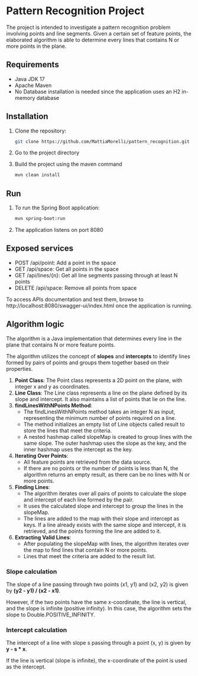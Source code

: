 # Pattern Recognition Project

The project is intended to investigate a pattern recognition problem involving points and line segments.
Given a certain set of feature points, the elaborated algorithm is able to determine every lines that contains N or more points in the plane.

## Requirements

- Java JDK 17
- Apache Maven
- No Database installation is needed since the application uses an H2 in-memory database


## Installation

1. Clone the repository:

   ```bash
   git clone https://github.com/MattiaMorelli/pattern_recognition.git

2. Go to the project directory

3. Build the project using the maven command

    ```bash
   mvn clean install
   
## Run
1. To run the Spring Boot application:

    ```bash
   mvn spring-boot:run
   
2. The application listens on port 8080

## Exposed services
- POST /api/point: Add a point in the space
- GET /api/space:  Get all points in the space
- GET /api/lines/{n}: Get all line segments passing through at least N points
- DELETE /api/space: Remove all points from space

To access APIs documentation and test them, browse to http://localhost:8080/swagger-ui/index.html once the application is running. 

## Algorithm logic
The algorithm is a Java implementation that determines every line in the plane that contains N or more feature points.

The algorithm utilizes the concept of **slopes** and **intercepts** to identify lines formed by pairs of points and groups them together based on their properties.
1. **Point Class**: The Point class represents a 2D point on the plane, with integer x and y as coordinates.
2. **Line Class**: The Line class represents a line on the plane defined by its slope and intercept. It also maintains a list of points that lie on the line.
3. **findLinesWithNPoints Method**:
   - The findLinesWithNPoints method takes an integer N as input, representing the minimum number of points required on a line.
   - The method initializes an empty list of Line objects called result to store the lines that meet the criteria.
   - A nested hashmap called slopeMap is created to group lines with the same slope. The outer hashmap uses the slope as the key, and the inner hashmap uses the intercept as the key.
4. **Iterating Over Points**:
   - All feature points are retrieved from the data source.  
   - If there are no points or the number of points is less than N, the algorithm returns an empty result, as there can be no lines with N or more points.
5. **Finding Lines**:
   - The algorithm iterates over all pairs of points to calculate the slope and intercept of each line formed by the pair.
   - It uses the calculated slope and intercept to group the lines in the slopeMap.
   - The lines are added to the map with their slope and intercept as keys. If a line already exists with the same slope and intercept, it is retrieved, and the points forming the line are added to it.
6. **Extracting Valid Lines**:
   - After populating the slopeMap with lines, the algorithm iterates over the map to find lines that contain N or more points.
   - Lines that meet the criteria are added to the result list.

### Slope calculation
The slope of a line passing through two points (x1, y1) and (x2, y2) is given by **(y2 - y1) / (x2 - x1)**. 

However, if the two points have the same x-coordinate, the line is vertical, and the slope is infinite (positive infinity). In this case, the algorithm sets the slope to Double.POSITIVE_INFINITY.

### Intercept calculation
The intercept of a line with slope s passing through a point (x, y) is given by **y - s * x**.

If the line is vertical (slope is infinite), the x-coordinate of the point is used as the intercept.
